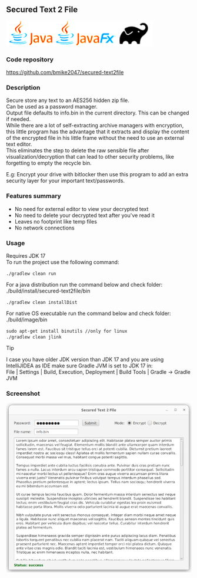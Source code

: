 Secured Text 2 File
--
![](assets/images/logo1.png)
### Code repository
<a href="https://github.com/bmike2047/secured-text2file">https://github.com/bmike2047/secured-text2file</a>

### Description
Secure store any text to an AES256 hidden zip file.<br/>
Can be used as a password manager.<br/>
Output file defaults to info.bin in the current directory. This can be changed if needed. <br/>
While there are a lot of self-extracting archive managers with encryption, this little 
program has the advantage that it extracts and display the content of the encrypted file in his little frame without the need to use an external text editor.<br/>
This eliminates the step to delete the raw sensible file after visualization/decryption that can lead to other security problems, like forgetting to empty the recycle bin.<br/>

E.g: Encrypt your drive with bitlocker then use this program to add an extra security layer for your important text/passwords.

### Features summary
* No need for external editor to view your decrypted text 
*  No need to delete your decrypted text after you've read it
*  Leaves no footprint like temp files
*  No network connections

### Usage
Requires JDK 17<br/>
To run the project use the following command:<br/>
```
./gradlew clean run
```
For a java distribution run the command below and check folder: ./build/install/secured-text2file/bin<br/>
```
./gradlew clean installDist
```
For native OS executable run the command below and check folder: ./build/image/bin
```
sudo apt-get install binutils //only for linux
./gradlew clean jlink 
```

> [!TIP]
> I case you have older JDK version than JDK 17 and you are using IntelliJIDEA as IDE make sure Gradle JVM is set to JDK 17 in:<br/>
> File | Settings | Build, Execution, Deployment | Build Tools | Gradle  -> Gradle JVM

### Screenshot
![](assets/images/screen1.png)
